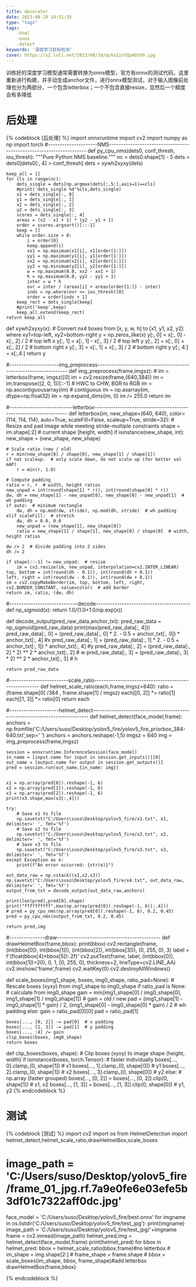 ```yaml
---
title: decorator
date: 2023-08-10 14:51:35
type: "tags"
tags:
    -html
    -onnx
    -detect
keywords: '深度学习目标检测'
cover: https://s2.loli.net/2023/08/10/qckoIznlQp4Ot69.jpg
---
```

训练好的深度学习模型通常需要转换为onnx模型，官方有onnx的测试代码，这里重新进行构建，并手动生成anchor文件，进行onnx模型测试，对于输入图像前处理也分为两部分，一个包含letterbox；一个不包含直接resize，显然后一个精度会有多降低
# 后处理
{% codeblock [后处理]  %}
import onnxruntime
import cv2
import numpy as np
import torch
#---------------------NMS--------------------------------------------------------------------
def py_cpu_nms(dets0, conf_thresh, iou_thresh):
    """Pure Python NMS baseline."""
    nc = dets0.shape[1] - 5
    dets = dets0[dets0[:, 4] > conf_thresh]
    dets = xywh2xyxy(dets)
    
    keep_all = []
    for cls in range(nc):
        dets_single = dets[np.argmax(dets[:,5:],axis=1)==cls]
        #print('dets_single %d'%cls,dets_single)
        x1 = dets_single[:, 0]
        y1 = dets_single[:, 1]
        x2 = dets_single[:, 2]
        y2 = dets_single[:, 3]
        scores = dets_single[:, 4]
        areas = (x2 - x1 + 1) * (y2 - y1 + 1) 
        order = scores.argsort()[::-1]
        keep = []
        while order.size > 0:
            i = order[0]
            keep.append(i)  
            xx1 = np.maximum(x1[i], x1[order[1:]])
            yy1 = np.maximum(y1[i], y1[order[1:]])
            xx2 = np.minimum(x2[i], x2[order[1:]])
            yy2 = np.minimum(y2[i], y2[order[1:]])
            w = np.maximum(0.0, xx2 - xx1 + 1)
            h = np.maximum(0.0, yy2 - yy1 + 1)
            inter = w * h
            ovr = inter / (areas[i] + areas[order[1:]] - inter)
            inds = np.where(ovr <= iou_thresh)[0]
            order = order[inds + 1]
        keep_rect = dets_single[keep]
        #print('keep',keep)
        keep_all.extend(keep_rect)
    return keep_all
 
def xywh2xyxy(x):
    # Convert nx4 boxes from [x, y, w, h] to [x1, y1, x2, y2] where xy1=top-left, xy2=bottom-right
    y = np.zeros_like(x)
    y[:, 0] = x[:, 0] - x[:, 2] / 2  # top left x
    y[:, 1] = x[:, 1] - x[:, 3] / 2  # top left y
    y[:, 2] = x[:, 0] + x[:, 2] / 2  # bottom right x
    y[:, 3] = x[:, 1] + x[:, 3] / 2  # bottom right y
    y[:, 4:] = x[:,4:]
    return y

#---------------------img_preprocess-----------------------------------------------------------------
def img_preprocess(frame,imgsz):
    # im = letterbox(frame, imgsz)[0]
    im = cv2.resize(frame,(640,384))
    im = im.transpose((2, 0, 1))[::-1]  # HWC to CHW, BGR to RGB
    im = np.ascontiguousarray(im)  # contiguous
    im = np.asarray(im, dtype=np.float32)
    im = np.expand_dims(im, 0)
    im /= 255.0
    return im

#---------------------------letterbox------------------------------------------------------------------
def letterbox(im, new_shape=(640, 640), color=(114, 114, 114), auto=True, scaleFill=False, scaleup=True, stride=32):
    # Resize and pad image while meeting stride-multiple constraints
    shape = im.shape[:2]  # current shape [height, width]
    if isinstance(new_shape, int):
        new_shape = (new_shape, new_shape)

    # Scale ratio (new / old)
    r = min(new_shape[0] / shape[0], new_shape[1] / shape[1])
    if not scaleup:  # only scale down, do not scale up (for better val mAP)
        r = min(r, 1.0)

    # Compute padding
    ratio = r, r  # width, height ratios
    new_unpad = int(round(shape[1] * r)), int(round(shape[0] * r))
    dw, dh = new_shape[1] - new_unpad[0], new_shape[0] - new_unpad[1]  # wh padding
    if auto:  # minimum rectangle
        dw, dh = np.mod(dw, stride), np.mod(dh, stride)  # wh padding
    elif scaleFill:  # stretch
        dw, dh = 0.0, 0.0
        new_unpad = (new_shape[1], new_shape[0])
        ratio = new_shape[1] / shape[1], new_shape[0] / shape[0]  # width, height ratios

    dw /= 2  # divide padding into 2 sides
    dh /= 2

    if shape[::-1] != new_unpad:  # resize
        im = cv2.resize(im, new_unpad, interpolation=cv2.INTER_LINEAR)
    top, bottom = int(round(dh - 0.1)), int(round(dh + 0.1))
    left, right = int(round(dw - 0.1)), int(round(dw + 0.1))
    im = cv2.copyMakeBorder(im, top, bottom, left, right, cv2.BORDER_CONSTANT, value=color)  # add border
    return im, ratio, (dw, dh)

#-----------------------------decode----------------------------------------
def np_sigmoid(x):
    return 1.0/(1.0+1.0/np.exp(x))
    
def decode_output(pred_raw_data,anchor_txt):
    pred_raw_data = np_sigmoid(pred_raw_data)
    print(max(pred_raw_data[:, 4]))
    pred_raw_data[:, 0] = (pred_raw_data[:, 0] * 2. - 0.5 + anchor_txt[:, 0]) * anchor_txt[:, 4] #x
    pred_raw_data[:, 1] = (pred_raw_data[:, 1] * 2. - 0.5 + anchor_txt[:, 1]) * anchor_txt[:, 4] #y
    pred_raw_data[:, 2] = (pred_raw_data[:, 2] * 2) ** 2 * anchor_txt[:, 2]  # w
    pred_raw_data[:, 3] = (pred_raw_data[:, 3] * 2) ** 2 * anchor_txt[:, 3]  # h
    
    return pred_raw_data
    
#-------------------------scale_ratio------------------------------------------------------
def helmet_scale_ratio(each,frame,imgsz=640):
    ratio = (frame.shape[0] /384 , frame.shape[1] / imgsz)
    each[[0, 2]] *= ratio[1]
    each[[1, 3]] *= ratio[0]
    return each
     
#---------------------helmet_detect----------------------------------------------------------------------------
def helmet_detect(face_model,frame):
    anchors = np.fromfile('C:/Users/suso/Desktop/yolov5_fire/yolov5_fire_priorbox_384-640.txt',sep=' ')
    anchors = anchors.reshape(-1,5)
    imgsz = 640
    img = img_preprocess(frame,imgsz) 

    session = onnxruntime.InferenceSession(face_model)
    in_name = [input.name for input in session.get_inputs()][0]
    out_name = [output.name for output in session.get_outputs()]              
    pred = session.run(out_name,{in_name: img})  
    
    
    x1 = np.array(pred[0]).reshape(-1, 6)
    x2 = np.array(pred[1]).reshape(-1, 6)
    x3 = np.array(pred[2]).reshape(-1, 6)
    print(x3.shape,max(x3[:,4]))

    try:
        # Save x1 to file
        np.savetxt("C:/Users\suso\Desktop/yolov5_fire/x1.txt", x1, delimiter=' ', fmt='%f')
        # Save x2 to file
        np.savetxt("C:/Users\suso\Desktop/yolov5_fire/x2.txt", x2, delimiter=' ', fmt='%f')
        # Save x3 to file
        np.savetxt("C:/Users\suso\Desktop/yolov5_fire/x3.txt", x3, delimiter=' ', fmt='%f')
    except Exception as e:
        print(f"An error occurred: {str(e)}")

    out_data_raw = np.vstack((x1,x2,x3))
    np.savetxt("C:/Users\suso\Desktop/yolov5_fire/x4.txt", out_data_raw, delimiter=' ', fmt='%f')
    output_from_txt = decode_output(out_data_raw,anchors)

    print(len(pred),pred[0].shape)
    print("ffffffffff",max(np.array(pred[0]).reshape(-1, 6)[:,4]))
    # pred = py_cpu_nms(np.array(pred[0]).reshape(-1, 6), 0.2, 0.45)
    pred = py_cpu_nms(output_from_txt, 0.2, 0.45)
    
    return pred,img

#---------------draw--------------------------------------------
def drawHelmetBox(frame,bbox):
    print(bbox)
    cv2.rectangle(frame, (int(bbox[0]), int(bbox[1])), (int(bbox[2]), int(bbox[3])), (0, 255, 0), 3)
    label = f'{float(bbox[4]*bbox[5]):.2f}'
    cv2.putText(frame, label, (int(bbox[0]), int(bbox[1])+20), 0, 1, [0, 255, 0], thickness=2, lineType=cv2.LINE_AA)
    cv2.imshow('frame',frame)
    cv2.waitKey(0)
    cv2.destroyAllWindows()

def scale_boxes(img1_shape, boxes, img0_shape, ratio_pad=None):
    # Rescale boxes (xyxy) from img1_shape to img0_shape
    if ratio_pad is None:  # calculate from img0_shape
        gain = min(img1_shape[0] / img0_shape[0], img1_shape[1] / img0_shape[1])  # gain  = old / new
        pad = (img1_shape[1] - img0_shape[1] * gain) / 2, (img1_shape[0] - img0_shape[0] * gain) / 2  # wh padding
    else:
        gain = ratio_pad[0][0]
        pad = ratio_pad[1]

    boxes[..., [0, 2]] -= pad[0]  # x padding
    boxes[..., [1, 3]] -= pad[1]  # y padding
    boxes[..., :4] /= gain
    clip_boxes(boxes, img0_shape)
    return boxes

def clip_boxes(boxes, shape):
    # Clip boxes (xyxy) to image shape (height, width)
    if isinstance(boxes, torch.Tensor):  # faster individually
        boxes[..., 0].clamp_(0, shape[1])  # x1
        boxes[..., 1].clamp_(0, shape[0])  # y1
        boxes[..., 2].clamp_(0, shape[1])  # x2
        boxes[..., 3].clamp_(0, shape[0])  # y2
    else:  # np.array (faster grouped)
        boxes[..., [0, 2]] = boxes[..., [0, 2]].clip(0, shape[1])  # x1, x2
        boxes[..., [1, 3]] = boxes[..., [1, 3]].clip(0, shape[0])  # y1, y2
{% endcodeblock %}

# 测试
{% codeblock [测试]  %}
import cv2
import os
from HelmetDetection import helmet_detect,helmet_scale_ratio,drawHelmetBox,scale_boxes

# image_path = 'C:/Users/suso/Desktop/yolov5_fire/frame_01_jpg.rf.7a9e0fe6e03efe5b3df01c7322aff0dc.jpg'
face_model = 'C:/Users/suso/Desktop/yolov5_fire/best.onnx'
for imgname in os.listdir('C:/Users/suso/Desktop/yolov5_fire/test_jpg'):
    print(imgname)
    image_path = 'C:/Users/suso/Desktop/yolov5_fire/test_jpg/'+imgname
    frame = cv2.imread(image_path)
    helmet_pred,img = helmet_detect(face_model,frame)
    print(helmet_pred)
    for bbox in helmet_pred:
        bbox = helmet_scale_ratio(bbox,frame)#no letterbox
        # im_shape = img.shape[2:]
        # frame_shape = frame.shape
        # bbox = scale_boxes(im_shape, bbox, frame_shape)#add letterbox
        drawHelmetBox(frame,bbox)


{% endcodeblock %}

